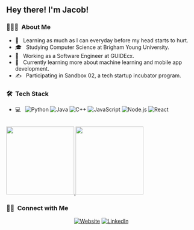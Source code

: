 <h2> Hey there! I'm Jacob!</h2>

<h3> 👨🏻‍💻 &nbsp;About Me </h3>

- 🤔 &nbsp; Learning as much as I can everyday before my head starts to hurt.
- 🎓 &nbsp; Studying Computer Science at Brigham Young University.
- 💼 &nbsp; Working as a Software Engineer at GUIDEcx.
- 🌱 &nbsp; Currently learning more about machine learning and mobile app development.
- ✍️ &nbsp; Participating in Sandbox 02, a tech startup incubator program.

<h3> 🛠 &nbsp;Tech Stack</h3>

- 💻 &nbsp;
  ![Python](https://img.shields.io/badge/-Python-333333?style=flat&logo=python)
  ![Java](https://img.shields.io/badge/-Java-333333?style=flat&logo=Java&logoColor=007396)
  ![C++](https://img.shields.io/badge/-C++-333333?style=flat&logo=C%2B%2B&logoColor=00599C)
  ![JavaScript](https://img.shields.io/badge/-JavaScript-333333?style=flat&logo=javascript)
  ![Node.js](https://img.shields.io/badge/-Node.js-333333?style=flat&logo=node.js)
  ![React](https://img.shields.io/badge/-React-333333?style=flat&logo=react)


<br/>

<a href="https://github.com/AVS1508">
  <img height="180em" src="https://github-readme-stats.vercel.app/api?username=jacobcwright&theme=buefy&show_icons=true" />
  <img height="180em" src="https://github-readme-stats.vercel.app/api/top-langs/?username=jacobcwright&theme=buefy&layout=compact" />
</a>

<br/>

<h3> 🤝🏻 &nbsp;Connect with Me </h3>

<p align="center">
<a href="https://jacob-wright.vercel.app/"><img alt="Website" src="https://img.shields.io/badge/Website-blue?style=flat-square&logo=google-chrome"></a>
<a href="https://www.linkedin.com/in/jacobcwright/"><img alt="LinkedIn" src="https://img.shields.io/badge/LinkedIn-blue?style=flat-square&logo=linkedin"></a>
</p>
